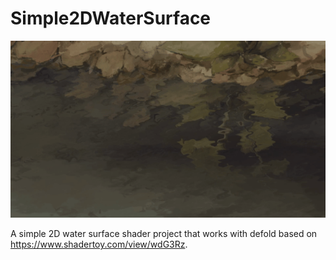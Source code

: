 # Simple2DWaterSurface

![example.gif](https://raw.githubusercontent.com/kiyomasa-slotet/defold-example-stuff/main/Simple2DWaterSurface/example.gif)

A simple 2D water surface shader project that works with defold based on https://www.shadertoy.com/view/wdG3Rz.